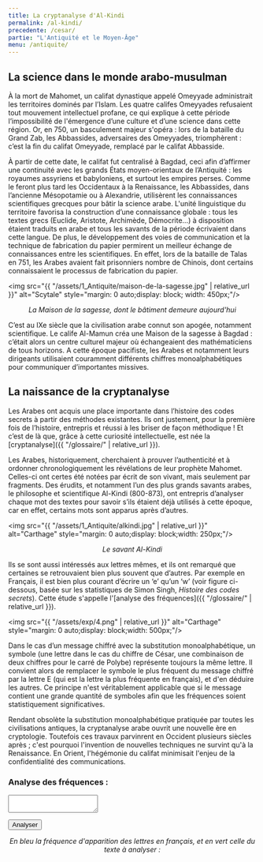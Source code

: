 ```yaml
---
title: La cryptanalyse d'Al-Kindi
permalink: /al-kindi/
precedente: /cesar/
partie: "L'Antiquité et le Moyen-Âge"
menu: /antiquite/
---
```


## La science dans le monde arabo-musulman

À la mort de Mahomet, un califat dynastique appelé Omeyyade administrait les territoires dominés par l’Islam. Les quatre califes Omeyyades refusaient tout mouvement intellectuel profane, ce qui explique à cette période l’impossibilité de l'émergence d’une culture et d’une science dans cette région. Or, en 750, un basculement majeur s'opéra : lors de la bataille du Grand Zab, les Abbassides, adversaires des Omeyyades, triomphèrent : c’est la fin du califat Omeyyade, remplacé par le califat Abbasside.

À partir de cette date, le califat fut centralisé à Bagdad, ceci afin d’affirmer une continuité avec les grands États moyen-orientaux de l’Antiquité : les royaumes assyriens et babyloniens, et surtout les empires perses. Comme le feront plus tard les Occidentaux à la Renaissance, les Abbassides, dans l’ancienne Mésopotamie ou à Alexandrie, utilisèrent les connaissances scientifiques grecques pour bâtir la science arabe. L'unité linguistique du territoire favorisa la construction d’une connaissance globale : tous les textes grecs (Euclide, Aristote, Archimède, Démocrite…) à disposition étaient traduits en arabe et tous les savants de la période écrivaient dans cette langue. De plus, le développement des voies de communication et la technique de fabrication du papier permirent un meilleur échange de connaissances entre les scientifiques. En effet, lors de la bataille de Talas en 751, les Arabes avaient fait prisonniers nombre de Chinois, dont certains connaissaient le processus de fabrication du papier.

<img src="{{ "/assets/1_Antiquite/maison-de-la-sagesse.jpg" | relative_url }}" alt="Scytale" style="margin: 0 auto;display: block; width: 450px;"/>
<p align="center"> <em>La Maison de la sagesse, dont le bâtiment demeure aujourd'hui</em> </p>

C’est au IXe siècle que la civilisation arabe connut son apogée, notamment scientifique.
Le calife Al-Mamun créa une Maison de la sagesse à Bagdad : c’était alors un centre culturel majeur où échangeaient des mathématiciens de tous horizons.
A cette époque pacifiste, les Arabes et notamment leurs dirigeants utilisaient couramment différents chiffres monoalphabétiques pour communiquer d’importantes missives.

## La naissance de la cryptanalyse

Les Arabes ont acquis une place  importante dans l’histoire des codes secrets à partir des méthodes existantes. Ils ont justement, pour la première fois de l’histoire, entrepris et réussi à les briser de façon méthodique ! Et c’est de là que, grâce à cette curiosité intellectuelle, est née la [cryptanalyse]({{ "/glossaire/" | relative_url }}).

Les Arabes, historiquement, cherchaient à prouver l’authenticité et à ordonner chronologiquement les révélations de leur prophète Mahomet. Celles-ci ont certes été notées par écrit de son vivant, mais seulement par fragments. Des érudits, et notamment l’un des plus grands savants arabes, le philosophe et scientifique Al-Kindi (800-873), ont entrepris d’analyser chaque mot des textes pour savoir s’ils étaient déjà utilisés à cette époque, car en effet, certains mots sont apparus après d’autres.

<img src="{{ "/assets/1_Antiquite/alkindi.jpg" | relative_url }}" alt="Carthage" style="margin: 0 auto;display: block;width: 250px;"/>
<p align="center"> <em>Le savant Al-Kindi</em> </p>

Ils se sont aussi intéressés aux lettres mêmes, et ils ont remarqué que certaines se retrouvaient bien plus souvent que d’autres. Par exemple en Français, il est bien plus courant d’écrire un ‘e’ qu’un ‘w’ (voir figure ci-dessous, basée sur les statistiques de Simon Singh, *Histoire des codes secrets*). Cette étude s'appelle l'[analyse des fréquences]({{ "/glossaire/" | relative_url }}).

<img src="{{ "/assets/exp/4.png" | relative_url }}" alt="Carthage" style="margin: 0 auto;display: block;width: 500px;"/>

Dans le cas d’un message chiffré avec la substitution monoalphabétique, un symbole (une lettre dans le cas du chiffre de César, une combinaison de deux chiffres pour le carré de Polybe) représente toujours la même lettre. Il convient alors de remplacer le symbole le plus fréquent du message chiffré par la lettre E (qui est la lettre la plus fréquente en français), et d'en déduire les autres. Ce principe n'est véritablement applicable que si le message contient une grande quantité de symboles afin que les fréquences soient statistiquement significatives.

Rendant obsolète la substitution monoalphabétique pratiquée par toutes les civilisations antiques, la cryptanalyse arabe ouvrit une nouvelle ère en cryptologie. Toutefois ces travaux parvinrent en Occident plusieurs siècles après ; c'est pourquoi l'invention de nouvelles techniques ne survint qu'à la Renaissance. En Orient, l'hégémonie du califat minimisait l'enjeu de la confidentialité des communications.

<link rel="stylesheet" href="//cdn.jsdelivr.net/chartist.js/latest/chartist.min.css">
<script src="//cdn.jsdelivr.net/chartist.js/latest/chartist.min.js"></script>



### Analyse des fréquences :
<textarea id="myText"></textarea>
<button onclick="analyser()">Analyser</button>
<p align="center"><em>En bleu la fréquence d'apparition des lettres en français, et en vert celle du texte à analyser :</em> </p>

<div class="ct-chart ct-octave" id="chart"></div>
<div class="ct-chart ct-octave" id="chart2" style="display: none;"></div>

<style>
  .ct-series-a .ct-bar {
    stroke: #159957;
  }
  .ct-series-b .ct-bar {
    stroke: #155799;
  }
</style>

<script>


  var lettres = [26];
  for(i=0; i<26; i++) {lettres[i] = String.fromCharCode(i+65);}
  var statsfr = [8.4, 1.06, 3.03, 4.18, 17.26, 1.12, 1.27, 0.92, 7.34, 0.31, 0.05, 6.01, 2.96, 7.13, 5.26, 3.01, 0.99, 6.55, 8.08, 7.07, 5.74, 1.32, 0.04, 0.45, 0.30, 0.12];
  var stats = [26];
  for(i=0; i<26; i++) {stats[i] = 0;}
  new Chartist.Bar('#chart', {
    labels: lettres,
    series: [stats, statsfr]
  }, {seriesBarDistance: 10});

  function analyser() {
    var stats = [26];
    for(i=0; i<26; i++) {stats[i] = 0;}
    var propre = document.getElementById("myText").value.toUpperCase().latinise();
    var nbLettres = 0;
    for(i=0; i<propre.length; i++) {
      if(propre.charCodeAt(i) >= 65 && propre.charCodeAt(i) <= 90){
        stats[propre.charCodeAt(i)-65]++;
        nbLettres++;
      }
    }
    for(i=0; i<26; i++){
      stats[i] /= nbLettres / 100
    }

    if(screen.availWidth >= 640)
    {
      document.getElementById("chart2").style = "display: none;";
      new Chartist.Bar('#chart', {
        labels: lettres,
        series: [stats, statsfr]
      }, {seriesBarDistance: 10});
    }
    else {
      document.getElementById("chart2").style = "";
      new Chartist.Bar('#chart', {
        labels: lettres,
        series: [stats,]
      }, {seriesBarDistance: 10});
      var bleu = [26];
      for(i=0; i<26; i++) {bleu[i] = 0;}
      new Chartist.Bar('#chart2', {
        labels: lettres,
        series: [bleu, statsfr, bleu]
      }, {seriesBarDistance: 10});

    }

  }



  var Latinise={};Latinise.latin_map={"Á":"A","Ă":"A","Ắ":"A","Ặ":"A","Ằ":"A","Ẳ":"A","Ẵ":"A","Ǎ":"A","Â":"A","Ấ":"A","Ậ":"A","Ầ":"A","Ẩ":"A","Ẫ":"A","Ä":"A","Ǟ":"A","Ȧ":"A","Ǡ":"A","Ạ":"A","Ȁ":"A","À":"A","Ả":"A","Ȃ":"A","Ā":"A","Ą":"A","Å":"A","Ǻ":"A","Ḁ":"A","Ⱥ":"A","Ã":"A","Ꜳ":"AA","Æ":"AE","Ǽ":"AE","Ǣ":"AE","Ꜵ":"AO","Ꜷ":"AU","Ꜹ":"AV","Ꜻ":"AV","Ꜽ":"AY","Ḃ":"B","Ḅ":"B","Ɓ":"B","Ḇ":"B","Ƀ":"B","Ƃ":"B","Ć":"C","Č":"C","Ç":"C","Ḉ":"C","Ĉ":"C","Ċ":"C","Ƈ":"C","Ȼ":"C","Ď":"D","Ḑ":"D","Ḓ":"D","Ḋ":"D","Ḍ":"D","Ɗ":"D","Ḏ":"D","ǲ":"D","ǅ":"D","Đ":"D","Ƌ":"D","Ǳ":"DZ","Ǆ":"DZ","É":"E","Ĕ":"E","Ě":"E","Ȩ":"E","Ḝ":"E","Ê":"E","Ế":"E","Ệ":"E","Ề":"E","Ể":"E","Ễ":"E","Ḙ":"E","Ë":"E","Ė":"E","Ẹ":"E","Ȅ":"E","È":"E","Ẻ":"E","Ȇ":"E","Ē":"E","Ḗ":"E","Ḕ":"E","Ę":"E","Ɇ":"E","Ẽ":"E","Ḛ":"E","Ꝫ":"ET","Ḟ":"F","Ƒ":"F","Ǵ":"G","Ğ":"G","Ǧ":"G","Ģ":"G","Ĝ":"G","Ġ":"G","Ɠ":"G","Ḡ":"G","Ǥ":"G","Ḫ":"H","Ȟ":"H","Ḩ":"H","Ĥ":"H","Ⱨ":"H","Ḧ":"H","Ḣ":"H","Ḥ":"H","Ħ":"H","Í":"I","Ĭ":"I","Ǐ":"I","Î":"I","Ï":"I","Ḯ":"I","İ":"I","Ị":"I","Ȉ":"I","Ì":"I","Ỉ":"I","Ȋ":"I","Ī":"I","Į":"I","Ɨ":"I","Ĩ":"I","Ḭ":"I","Ꝺ":"D","Ꝼ":"F","Ᵹ":"G","Ꞃ":"R","Ꞅ":"S","Ꞇ":"T","Ꝭ":"IS","Ĵ":"J","Ɉ":"J","Ḱ":"K","Ǩ":"K","Ķ":"K","Ⱪ":"K","Ꝃ":"K","Ḳ":"K","Ƙ":"K","Ḵ":"K","Ꝁ":"K","Ꝅ":"K","Ĺ":"L","Ƚ":"L","Ľ":"L","Ļ":"L","Ḽ":"L","Ḷ":"L","Ḹ":"L","Ⱡ":"L","Ꝉ":"L","Ḻ":"L","Ŀ":"L","Ɫ":"L","ǈ":"L","Ł":"L","Ǉ":"LJ","Ḿ":"M","Ṁ":"M","Ṃ":"M","Ɱ":"M","Ń":"N","Ň":"N","Ņ":"N","Ṋ":"N","Ṅ":"N","Ṇ":"N","Ǹ":"N","Ɲ":"N","Ṉ":"N","Ƞ":"N","ǋ":"N","Ñ":"N","Ǌ":"NJ","Ó":"O","Ŏ":"O","Ǒ":"O","Ô":"O","Ố":"O","Ộ":"O","Ồ":"O","Ổ":"O","Ỗ":"O","Ö":"O","Ȫ":"O","Ȯ":"O","Ȱ":"O","Ọ":"O","Ő":"O","Ȍ":"O","Ò":"O","Ỏ":"O","Ơ":"O","Ớ":"O","Ợ":"O","Ờ":"O","Ở":"O","Ỡ":"O","Ȏ":"O","Ꝋ":"O","Ꝍ":"O","Ō":"O","Ṓ":"O","Ṑ":"O","Ɵ":"O","Ǫ":"O","Ǭ":"O","Ø":"O","Ǿ":"O","Õ":"O","Ṍ":"O","Ṏ":"O","Ȭ":"O","Ƣ":"OI","Ꝏ":"OO","Ɛ":"E","Ɔ":"O","Ȣ":"OU","Ṕ":"P","Ṗ":"P","Ꝓ":"P","Ƥ":"P","Ꝕ":"P","Ᵽ":"P","Ꝑ":"P","Ꝙ":"Q","Ꝗ":"Q","Ŕ":"R","Ř":"R","Ŗ":"R","Ṙ":"R","Ṛ":"R","Ṝ":"R","Ȑ":"R","Ȓ":"R","Ṟ":"R","Ɍ":"R","Ɽ":"R","Ꜿ":"C","Ǝ":"E","Ś":"S","Ṥ":"S","Š":"S","Ṧ":"S","Ş":"S","Ŝ":"S","Ș":"S","Ṡ":"S","Ṣ":"S","Ṩ":"S","Ť":"T","Ţ":"T","Ṱ":"T","Ț":"T","Ⱦ":"T","Ṫ":"T","Ṭ":"T","Ƭ":"T","Ṯ":"T","Ʈ":"T","Ŧ":"T","Ɐ":"A","Ꞁ":"L","Ɯ":"M","Ʌ":"V","Ꜩ":"TZ","Ú":"U","Ŭ":"U","Ǔ":"U","Û":"U","Ṷ":"U","Ü":"U","Ǘ":"U","Ǚ":"U","Ǜ":"U","Ǖ":"U","Ṳ":"U","Ụ":"U","Ű":"U","Ȕ":"U","Ù":"U","Ủ":"U","Ư":"U","Ứ":"U","Ự":"U","Ừ":"U","Ử":"U","Ữ":"U","Ȗ":"U","Ū":"U","Ṻ":"U","Ų":"U","Ů":"U","Ũ":"U","Ṹ":"U","Ṵ":"U","Ꝟ":"V","Ṿ":"V","Ʋ":"V","Ṽ":"V","Ꝡ":"VY","Ẃ":"W","Ŵ":"W","Ẅ":"W","Ẇ":"W","Ẉ":"W","Ẁ":"W","Ⱳ":"W","Ẍ":"X","Ẋ":"X","Ý":"Y","Ŷ":"Y","Ÿ":"Y","Ẏ":"Y","Ỵ":"Y","Ỳ":"Y","Ƴ":"Y","Ỷ":"Y","Ỿ":"Y","Ȳ":"Y","Ɏ":"Y","Ỹ":"Y","Ź":"Z","Ž":"Z","Ẑ":"Z","Ⱬ":"Z","Ż":"Z","Ẓ":"Z","Ȥ":"Z","Ẕ":"Z","Ƶ":"Z","Ĳ":"IJ","Œ":"OE","ᴀ":"A","ᴁ":"AE","ʙ":"B","ᴃ":"B","ᴄ":"C","ᴅ":"D","ᴇ":"E","ꜰ":"F","ɢ":"G","ʛ":"G","ʜ":"H","ɪ":"I","ʁ":"R","ᴊ":"J","ᴋ":"K","ʟ":"L","ᴌ":"L","ᴍ":"M","ɴ":"N","ᴏ":"O","ɶ":"OE","ᴐ":"O","ᴕ":"OU","ᴘ":"P","ʀ":"R","ᴎ":"N","ᴙ":"R","ꜱ":"S","ᴛ":"T","ⱻ":"E","ᴚ":"R","ᴜ":"U","ᴠ":"V","ᴡ":"W","ʏ":"Y","ᴢ":"Z","á":"a","ă":"a","ắ":"a","ặ":"a","ằ":"a","ẳ":"a","ẵ":"a","ǎ":"a","â":"a","ấ":"a","ậ":"a","ầ":"a","ẩ":"a","ẫ":"a","ä":"a","ǟ":"a","ȧ":"a","ǡ":"a","ạ":"a","ȁ":"a","à":"a","ả":"a","ȃ":"a","ā":"a","ą":"a","ᶏ":"a","ẚ":"a","å":"a","ǻ":"a","ḁ":"a","ⱥ":"a","ã":"a","ꜳ":"aa","æ":"ae","ǽ":"ae","ǣ":"ae","ꜵ":"ao","ꜷ":"au","ꜹ":"av","ꜻ":"av","ꜽ":"ay","ḃ":"b","ḅ":"b","ɓ":"b","ḇ":"b","ᵬ":"b","ᶀ":"b","ƀ":"b","ƃ":"b","ɵ":"o","ć":"c","č":"c","ç":"c","ḉ":"c","ĉ":"c","ɕ":"c","ċ":"c","ƈ":"c","ȼ":"c","ď":"d","ḑ":"d","ḓ":"d","ȡ":"d","ḋ":"d","ḍ":"d","ɗ":"d","ᶑ":"d","ḏ":"d","ᵭ":"d","ᶁ":"d","đ":"d","ɖ":"d","ƌ":"d","ı":"i","ȷ":"j","ɟ":"j","ʄ":"j","ǳ":"dz","ǆ":"dz","é":"e","ĕ":"e","ě":"e","ȩ":"e","ḝ":"e","ê":"e","ế":"e","ệ":"e","ề":"e","ể":"e","ễ":"e","ḙ":"e","ë":"e","ė":"e","ẹ":"e","ȅ":"e","è":"e","ẻ":"e","ȇ":"e","ē":"e","ḗ":"e","ḕ":"e","ⱸ":"e","ę":"e","ᶒ":"e","ɇ":"e","ẽ":"e","ḛ":"e","ꝫ":"et","ḟ":"f","ƒ":"f","ᵮ":"f","ᶂ":"f","ǵ":"g","ğ":"g","ǧ":"g","ģ":"g","ĝ":"g","ġ":"g","ɠ":"g","ḡ":"g","ᶃ":"g","ǥ":"g","ḫ":"h","ȟ":"h","ḩ":"h","ĥ":"h","ⱨ":"h","ḧ":"h","ḣ":"h","ḥ":"h","ɦ":"h","ẖ":"h","ħ":"h","ƕ":"hv","í":"i","ĭ":"i","ǐ":"i","î":"i","ï":"i","ḯ":"i","ị":"i","ȉ":"i","ì":"i","ỉ":"i","ȋ":"i","ī":"i","į":"i","ᶖ":"i","ɨ":"i","ĩ":"i","ḭ":"i","ꝺ":"d","ꝼ":"f","ᵹ":"g","ꞃ":"r","ꞅ":"s","ꞇ":"t","ꝭ":"is","ǰ":"j","ĵ":"j","ʝ":"j","ɉ":"j","ḱ":"k","ǩ":"k","ķ":"k","ⱪ":"k","ꝃ":"k","ḳ":"k","ƙ":"k","ḵ":"k","ᶄ":"k","ꝁ":"k","ꝅ":"k","ĺ":"l","ƚ":"l","ɬ":"l","ľ":"l","ļ":"l","ḽ":"l","ȴ":"l","ḷ":"l","ḹ":"l","ⱡ":"l","ꝉ":"l","ḻ":"l","ŀ":"l","ɫ":"l","ᶅ":"l","ɭ":"l","ł":"l","ǉ":"lj","ſ":"s","ẜ":"s","ẛ":"s","ẝ":"s","ḿ":"m","ṁ":"m","ṃ":"m","ɱ":"m","ᵯ":"m","ᶆ":"m","ń":"n","ň":"n","ņ":"n","ṋ":"n","ȵ":"n","ṅ":"n","ṇ":"n","ǹ":"n","ɲ":"n","ṉ":"n","ƞ":"n","ᵰ":"n","ᶇ":"n","ɳ":"n","ñ":"n","ǌ":"nj","ó":"o","ŏ":"o","ǒ":"o","ô":"o","ố":"o","ộ":"o","ồ":"o","ổ":"o","ỗ":"o","ö":"o","ȫ":"o","ȯ":"o","ȱ":"o","ọ":"o","ő":"o","ȍ":"o","ò":"o","ỏ":"o","ơ":"o","ớ":"o","ợ":"o","ờ":"o","ở":"o","ỡ":"o","ȏ":"o","ꝋ":"o","ꝍ":"o","ⱺ":"o","ō":"o","ṓ":"o","ṑ":"o","ǫ":"o","ǭ":"o","ø":"o","ǿ":"o","õ":"o","ṍ":"o","ṏ":"o","ȭ":"o","ƣ":"oi","ꝏ":"oo","ɛ":"e","ᶓ":"e","ɔ":"o","ᶗ":"o","ȣ":"ou","ṕ":"p","ṗ":"p","ꝓ":"p","ƥ":"p","ᵱ":"p","ᶈ":"p","ꝕ":"p","ᵽ":"p","ꝑ":"p","ꝙ":"q","ʠ":"q","ɋ":"q","ꝗ":"q","ŕ":"r","ř":"r","ŗ":"r","ṙ":"r","ṛ":"r","ṝ":"r","ȑ":"r","ɾ":"r","ᵳ":"r","ȓ":"r","ṟ":"r","ɼ":"r","ᵲ":"r","ᶉ":"r","ɍ":"r","ɽ":"r","ↄ":"c","ꜿ":"c","ɘ":"e","ɿ":"r","ś":"s","ṥ":"s","š":"s","ṧ":"s","ş":"s","ŝ":"s","ș":"s","ṡ":"s","ṣ":"s","ṩ":"s","ʂ":"s","ᵴ":"s","ᶊ":"s","ȿ":"s","ɡ":"g","ᴑ":"o","ᴓ":"o","ᴝ":"u","ť":"t","ţ":"t","ṱ":"t","ț":"t","ȶ":"t","ẗ":"t","ⱦ":"t","ṫ":"t","ṭ":"t","ƭ":"t","ṯ":"t","ᵵ":"t","ƫ":"t","ʈ":"t","ŧ":"t","ᵺ":"th","ɐ":"a","ᴂ":"ae","ǝ":"e","ᵷ":"g","ɥ":"h","ʮ":"h","ʯ":"h","ᴉ":"i","ʞ":"k","ꞁ":"l","ɯ":"m","ɰ":"m","ᴔ":"oe","ɹ":"r","ɻ":"r","ɺ":"r","ⱹ":"r","ʇ":"t","ʌ":"v","ʍ":"w","ʎ":"y","ꜩ":"tz","ú":"u","ŭ":"u","ǔ":"u","û":"u","ṷ":"u","ü":"u","ǘ":"u","ǚ":"u","ǜ":"u","ǖ":"u","ṳ":"u","ụ":"u","ű":"u","ȕ":"u","ù":"u","ủ":"u","ư":"u","ứ":"u","ự":"u","ừ":"u","ử":"u","ữ":"u","ȗ":"u","ū":"u","ṻ":"u","ų":"u","ᶙ":"u","ů":"u","ũ":"u","ṹ":"u","ṵ":"u","ᵫ":"ue","ꝸ":"um","ⱴ":"v","ꝟ":"v","ṿ":"v","ʋ":"v","ᶌ":"v","ⱱ":"v","ṽ":"v","ꝡ":"vy","ẃ":"w","ŵ":"w","ẅ":"w","ẇ":"w","ẉ":"w","ẁ":"w","ⱳ":"w","ẘ":"w","ẍ":"x","ẋ":"x","ᶍ":"x","ý":"y","ŷ":"y","ÿ":"y","ẏ":"y","ỵ":"y","ỳ":"y","ƴ":"y","ỷ":"y","ỿ":"y","ȳ":"y","ẙ":"y","ɏ":"y","ỹ":"y","ź":"z","ž":"z","ẑ":"z","ʑ":"z","ⱬ":"z","ż":"z","ẓ":"z","ȥ":"z","ẕ":"z","ᵶ":"z","ᶎ":"z","ʐ":"z","ƶ":"z","ɀ":"z","ﬀ":"ff","ﬃ":"ffi","ﬄ":"ffl","ﬁ":"fi","ﬂ":"fl","ĳ":"ij","œ":"oe","ﬆ":"st","ₐ":"a","ₑ":"e","ᵢ":"i","ⱼ":"j","ₒ":"o","ᵣ":"r","ᵤ":"u","ᵥ":"v","ₓ":"x"};
  String.prototype.latinise=function(){return this.replace(/[^A-Za-z0-9\[\] ]/g,function(a){return Latinise.latin_map[a]||a})};

</script>
